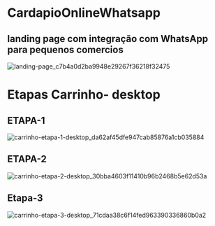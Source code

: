 # CardapioOnlineWhatsapp
## landing page com integração com WhatsApp para pequenos comercios
![landing-page_c7b4a0d2ba9948e29267f36218f32475](https://github.com/macielhenrique/CardapioOnlineWhatsapp/assets/62320094/615c1ab2-90df-4fb7-ac9c-00f35835ed25)


# Etapas Carrinho- desktop

## ETAPA-1
![carrinho-etapa-1-desktop_da62af45dfe947cab85876a1cb035884](https://github.com/macielhenrique/CardapioOnlineWhatsapp/assets/62320094/64e8c9a3-b213-4b35-be23-9fe113ce01d3)


## ETAPA-2

![carrinho-etapa-2-desktop_30bba4603f11410b96b2468b5e62d53a](https://github.com/macielhenrique/CardapioOnlineWhatsapp/assets/62320094/24cd9886-5f7d-48fc-8a85-e78de339a5f4)


## Etapa-3
![carrinho-etapa-3-desktop_71cdaa38c6f14fed963390336860b0a2](https://github.com/macielhenrique/CardapioOnlineWhatsapp/assets/62320094/99873045-3478-44d5-93fa-40a4a55247d3)
